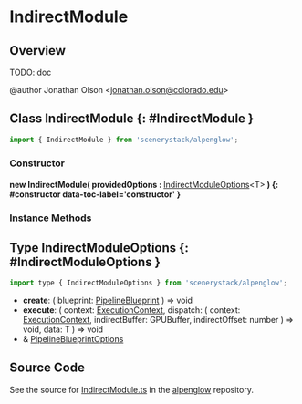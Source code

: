 # IndirectModule

## Overview

TODO: doc

@author Jonathan Olson &lt;jonathan.olson@colorado.edu&gt;

## Class IndirectModule {: #IndirectModule }


```js
import { IndirectModule } from 'scenerystack/alpenglow';
```
### Constructor

#### new IndirectModule( providedOptions : <span style="font-weight: 400;">[IndirectModuleOptions](../alpenglow/IndirectModule.md#IndirectModuleOptions)&lt;T&gt;</span> ) {: #constructor data-toc-label='constructor' }

### Instance Methods





## Type IndirectModuleOptions {: #IndirectModuleOptions }


```js
import type { IndirectModuleOptions } from 'scenerystack/alpenglow';
```
- **create**: ( blueprint: [PipelineBlueprint](../alpenglow/PipelineBlueprint.md) ) =&gt; <span style="color: hsla(calc(var(--md-hue) + 180deg),80%,40%,1);">void</span>
- **execute**: ( context: [ExecutionContext](../alpenglow/ExecutionContext.md), dispatch: ( context: [ExecutionContext](../alpenglow/ExecutionContext.md), indirectBuffer: GPUBuffer, indirectOffset: <span style="color: hsla(calc(var(--md-hue) + 180deg),80%,40%,1);">number</span> ) =&gt; <span style="color: hsla(calc(var(--md-hue) + 180deg),80%,40%,1);">void</span>, data: T ) =&gt; <span style="color: hsla(calc(var(--md-hue) + 180deg),80%,40%,1);">void</span>
- &amp; [PipelineBlueprintOptions](../alpenglow/PipelineBlueprint.md#PipelineBlueprintOptions)




## Source Code

See the source for [IndirectModule.ts](https://github.com/phetsims/alpenglow/blob/main/js/webgpu/compute/IndirectModule.ts) in the [alpenglow](https://github.com/phetsims/alpenglow) repository.
